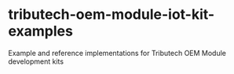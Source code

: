 # tributech-oem-module-iot-kit-examples
Example and reference implementations for Tributech OEM Module development kits
